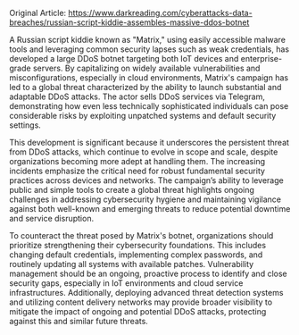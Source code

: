 Original Article: https://www.darkreading.com/cyberattacks-data-breaches/russian-script-kiddie-assembles-massive-ddos-botnet

A Russian script kiddie known as "Matrix," using easily accessible malware tools and leveraging common security lapses such as weak credentials, has developed a large DDoS botnet targeting both IoT devices and enterprise-grade servers. By capitalizing on widely available vulnerabilities and misconfigurations, especially in cloud environments, Matrix's campaign has led to a global threat characterized by the ability to launch substantial and adaptable DDoS attacks. The actor sells DDoS services via Telegram, demonstrating how even less technically sophisticated individuals can pose considerable risks by exploiting unpatched systems and default security settings.

This development is significant because it underscores the persistent threat from DDoS attacks, which continue to evolve in scope and scale, despite organizations becoming more adept at handling them. The increasing incidents emphasize the critical need for robust fundamental security practices across devices and networks. The campaign’s ability to leverage public and simple tools to create a global threat highlights ongoing challenges in addressing cybersecurity hygiene and maintaining vigilance against both well-known and emerging threats to reduce potential downtime and service disruption.

To counteract the threat posed by Matrix's botnet, organizations should prioritize strengthening their cybersecurity foundations. This includes changing default credentials, implementing complex passwords, and routinely updating all systems with available patches. Vulnerability management should be an ongoing, proactive process to identify and close security gaps, especially in IoT environments and cloud service infrastructures. Additionally, deploying advanced threat detection systems and utilizing content delivery networks may provide broader visibility to mitigate the impact of ongoing and potential DDoS attacks, protecting against this and similar future threats.